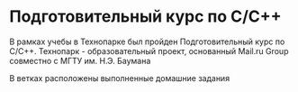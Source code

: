 # Подготовительный курс по C/C++
В рамках учебы в Технопарке был пройден Подготовительный курс по C/C++.
Технопарк - образовательный проект, основанный Mail.ru Group совместно
с МГТУ им. Н.Э. Баумана

В ветках расположены выполненные домашние задания
